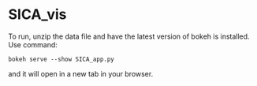 # SICA_vis
To run, unzip the data file and have the latest version of bokeh is installed. Use command:
```
bokeh serve --show SICA_app.py
```
and it will open in a new tab in your browser.

